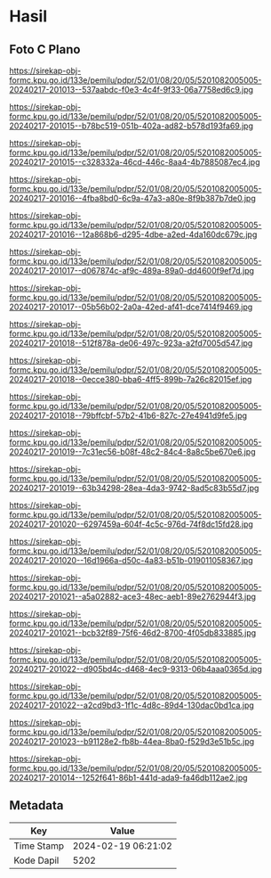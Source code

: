 # Hasil

## Foto C Plano

https://sirekap-obj-formc.kpu.go.id/133e/pemilu/pdpr/52/01/08/20/05/5201082005005-20240217-201013--537aabdc-f0e3-4c4f-9f33-06a7758ed6c9.jpg

https://sirekap-obj-formc.kpu.go.id/133e/pemilu/pdpr/52/01/08/20/05/5201082005005-20240217-201015--b78bc519-051b-402a-ad82-b578d193fa69.jpg

https://sirekap-obj-formc.kpu.go.id/133e/pemilu/pdpr/52/01/08/20/05/5201082005005-20240217-201015--c328332a-46cd-446c-8aa4-4b7885087ec4.jpg

https://sirekap-obj-formc.kpu.go.id/133e/pemilu/pdpr/52/01/08/20/05/5201082005005-20240217-201016--4fba8bd0-6c9a-47a3-a80e-8f9b387b7de0.jpg

https://sirekap-obj-formc.kpu.go.id/133e/pemilu/pdpr/52/01/08/20/05/5201082005005-20240217-201016--12a868b6-d295-4dbe-a2ed-4da160dc679c.jpg

https://sirekap-obj-formc.kpu.go.id/133e/pemilu/pdpr/52/01/08/20/05/5201082005005-20240217-201017--d067874c-af9c-489a-89a0-dd4600f9ef7d.jpg

https://sirekap-obj-formc.kpu.go.id/133e/pemilu/pdpr/52/01/08/20/05/5201082005005-20240217-201017--05b56b02-2a0a-42ed-af41-dce7414f9469.jpg

https://sirekap-obj-formc.kpu.go.id/133e/pemilu/pdpr/52/01/08/20/05/5201082005005-20240217-201018--512f878a-de06-497c-923a-a2fd7005d547.jpg

https://sirekap-obj-formc.kpu.go.id/133e/pemilu/pdpr/52/01/08/20/05/5201082005005-20240217-201018--0ecce380-bba6-4ff5-899b-7a26c82015ef.jpg

https://sirekap-obj-formc.kpu.go.id/133e/pemilu/pdpr/52/01/08/20/05/5201082005005-20240217-201018--79bffcbf-57b2-41b6-827c-27e4941d9fe5.jpg

https://sirekap-obj-formc.kpu.go.id/133e/pemilu/pdpr/52/01/08/20/05/5201082005005-20240217-201019--7c31ec56-b08f-48c2-84c4-8a8c5be670e6.jpg

https://sirekap-obj-formc.kpu.go.id/133e/pemilu/pdpr/52/01/08/20/05/5201082005005-20240217-201019--63b34298-28ea-4da3-9742-8ad5c83b55d7.jpg

https://sirekap-obj-formc.kpu.go.id/133e/pemilu/pdpr/52/01/08/20/05/5201082005005-20240217-201020--6297459a-604f-4c5c-976d-74f8dc15fd28.jpg

https://sirekap-obj-formc.kpu.go.id/133e/pemilu/pdpr/52/01/08/20/05/5201082005005-20240217-201020--16d1966a-d50c-4a83-b51b-019011058367.jpg

https://sirekap-obj-formc.kpu.go.id/133e/pemilu/pdpr/52/01/08/20/05/5201082005005-20240217-201021--a5a02882-ace3-48ec-aeb1-89e2762944f3.jpg

https://sirekap-obj-formc.kpu.go.id/133e/pemilu/pdpr/52/01/08/20/05/5201082005005-20240217-201021--bcb32f89-75f6-46d2-8700-4f05db833885.jpg

https://sirekap-obj-formc.kpu.go.id/133e/pemilu/pdpr/52/01/08/20/05/5201082005005-20240217-201022--d905bd4c-d468-4ec9-9313-06b4aaa0365d.jpg

https://sirekap-obj-formc.kpu.go.id/133e/pemilu/pdpr/52/01/08/20/05/5201082005005-20240217-201022--a2cd9bd3-1f1c-4d8c-89d4-130dac0bd1ca.jpg

https://sirekap-obj-formc.kpu.go.id/133e/pemilu/pdpr/52/01/08/20/05/5201082005005-20240217-201023--b91128e2-fb8b-44ea-8ba0-f529d3e51b5c.jpg

https://sirekap-obj-formc.kpu.go.id/133e/pemilu/pdpr/52/01/08/20/05/5201082005005-20240217-201014--1252f641-86b1-441d-ada9-fa46db112ae2.jpg


## Metadata

| Key        | Value               |
| ---------- | ------------------- |
| Time Stamp | 2024-02-19 06:21:02 |
| Kode Dapil | 5202                |



